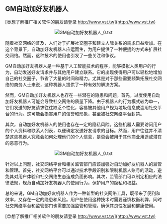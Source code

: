 ## **GM自动加好友机器人**

[😍想了解推广相关软件的朋友请登录 http://www.vst.tw](http://www.vst.tw)

 <center><img src="https://vst.tw/MP4/tuiguang/png/8.png" alt="GM自动加好友机器人_0.txt"></center>

随着社交网络的普及，人们对于扩展社交圈子和建立人际关系的需求日益增加。在这个背景下，自动加好友机器人应运而生，为用户提供了一种便捷的方式来扩展社交网络。然而，这种技术的使用也引发了一些关注和争议。

GM自动加好友机器人是一种基于人工智能技术的程序，能够模拟人类用户的行为，自动发送好友请求并与其他用户建立联系。它的出现使得用户可以轻松地增加自己的社交圈子，节省了大量的时间和精力。尤其是对于那些需要频繁拓展社交网络的商务人士来说，这种机器人提供了一种有效的解决方案。

然而，GM自动加好友机器人也存在一些潜在的隐患和问题。首先，过度使用自动加好友机器人可能会导致社交网络的质量下降。由于机器人的行为模式较为单一，它们发送的好友请求往往缺乏个性化，容易被其他用户视为垃圾信息或滥用社交平台的行为。这可能会损害用户的信誉和形象，甚至被社交网络平台封禁。

其次，自动加好友机器人的使用也存在一定的隐私风险。这些机器人需要访问用户的个人资料和联系人列表，以便确定发送好友请求的目标。然而，用户往往并不清楚这些机器人究竟会如何处理他们的个人信息，是否会被用于其他商业用途或潜在的恶意行为。

 <center><img src="https://vst.tw/MP4/tuiguang/png/5.png" alt="GM自动加好友机器人_0.txt"></center>

针对以上问题，社交网络平台和相关监管部门应该加强对自动加好友机器人的监管和管理。首先，社交网络平台可以通过技术手段识别和限制机器人账号的活动，避免其对用户体验和社交网络生态造成负面影响。其次，监管部门可以制定相应的法律法规，规范自动加好友机器人的使用行为，保护用户的隐私和权益。

总的来说，GM自动加好友机器人作为一种新型的社交网络工具，既带来了便利和效率，又存在一定的隐患和风险。用户在使用这种技术时需要谨慎权衡利弊，同时社交网络平台和监管部门也需要加强监管和管理，确保其良性发展和健康使用。

[😍想了解推广相关软件的朋友请登录 http://www.vst.tw](http://www.vst.tw)



